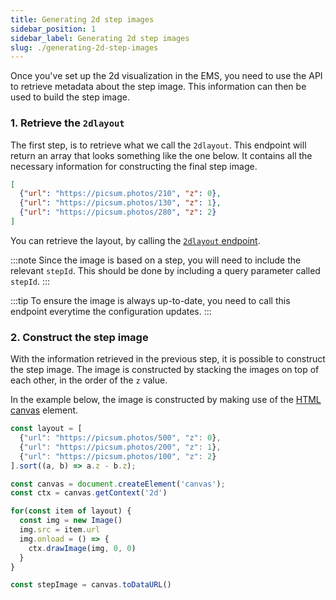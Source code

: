 ```yaml
---
title: Generating 2d step images
sidebar_position: 1
sidebar_label: Generating 2d step images
slug: ./generating-2d-step-images
---
```


Once you've set up the 2d visualization in the EMS, you need to  use the
API to retrieve metadata about the step image. This information can then
be used to build the step image.

### 1. Retrieve the `2dlayout`
The first step, is to retrieve what we call the `2dlayout`. This
endpoint will return an array that looks something like the one below.
It contains all the necessary information for constructing the final
step image.

```json
[
  {"url": "https://picsum.photos/210", "z": 0},
  {"url": "https://picsum.photos/130", "z": 1},
  {"url": "https://picsum.photos/280", "z": 2}
]
```

You can retrieve the layout, by calling the
[`2dlayout`
endpoint](/apis/configurator#tag/Configurator/paths/~1configurator~1{version}~1configurator~1{id}~12dlayout/get).

:::note 
Since the image is based on a step, you will need to include the
relevant `stepId`. This should be done by including a query parameter
called `stepId`.
:::

:::tip
To ensure the image is always up-to-date, you need to call this endpoint
everytime the configuration updates.
:::

### 2. Construct the step image
With the information retrieved in the previous step, it is possible to
construct the step image. The image is constructed by stacking the images
on top of each other, in the order of the `z` value.

In the example below, the image is constructed by making use of the [HTML
canvas](https://developer.mozilla.org/en-US/docs/Web/API/Canvas_API/Tutorial)
element.

```js
const layout = [
  {"url": "https://picsum.photos/500", "z": 0},
  {"url": "https://picsum.photos/200", "z": 1},
  {"url": "https://picsum.photos/100", "z": 2}
].sort((a, b) => a.z - b.z);

const canvas = document.createElement('canvas');
const ctx = canvas.getContext('2d')

for(const item of layout) {
  const img = new Image()
  img.src = item.url
  img.onload = () => {
    ctx.drawImage(img, 0, 0)
  }
}

const stepImage = canvas.toDataURL()
```